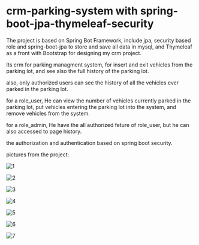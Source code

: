 # crm-parking-system with spring-boot-jpa-thymeleaf-security
The project is based on Spring Bot Framework, include jpa, security based role and spring-boot-jpa to store and save all data in mysql, and Thymeleaf as a front with Bootstrap for designing my crm project.

Its crm for parking managment system, for insert and exit vehicles from the parking lot, and see also the full history of the parking lot.

also, only authorized users can see the history of all the vehicles ever parked in the parking lot.

for a role_user, He can view the number of vehicles currently parked in the parking lot,
put vehicles entering the parking lot into the system, and remove vehicles from the system.

for a role_admin, He have the all authorized feture of role_user, but he can also accessed to page history.

the authorization and authentication based on spring boot security.

pictures from the project:

![1](https://user-images.githubusercontent.com/41344975/169830114-60f817dd-5fda-493d-9f4c-2ec43c862189.png)

![2](https://user-images.githubusercontent.com/41344975/169830148-2e88ecc0-4dee-4541-922d-7dac9448fd0f.png)

![3](https://user-images.githubusercontent.com/41344975/169830162-65057368-f980-4ef4-a255-67074cfcd91c.png)

![4](https://user-images.githubusercontent.com/41344975/169830198-3636d78e-708e-41c4-bb68-8817048eee6d.png)

![5](https://user-images.githubusercontent.com/41344975/169830220-1fbd1725-cfc6-4484-bcc4-85aa9762a702.png)

![6](https://user-images.githubusercontent.com/41344975/169830245-0f69c803-36cd-4437-82fd-28965383ce19.png)

![7](https://user-images.githubusercontent.com/41344975/169830279-f81247f2-8fbe-4e18-a3ca-8234b801bb09.png)

